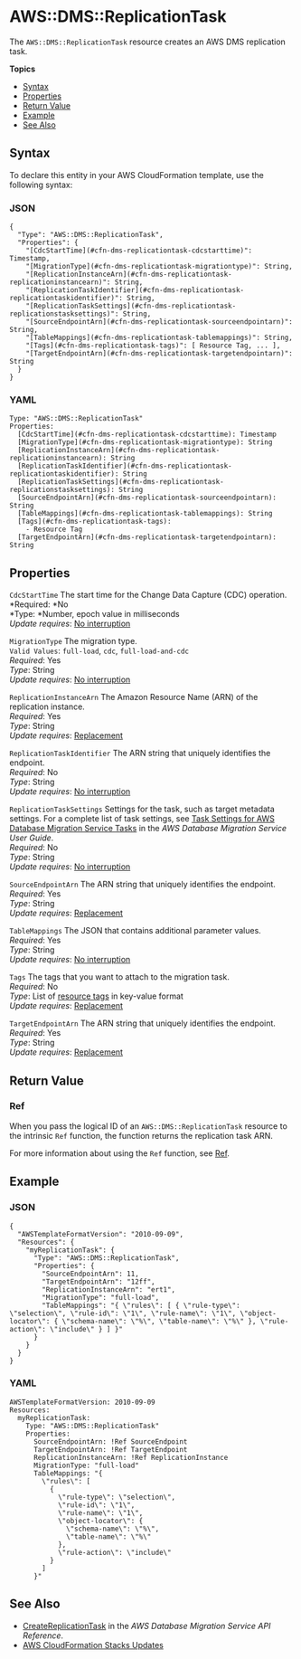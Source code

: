 # AWS::DMS::ReplicationTask<a name="aws-resource-dms-replicationtask"></a>

The `AWS::DMS::ReplicationTask` resource creates an AWS DMS replication task\.

**Topics**
+ [Syntax](#aws-resource-dms-replicationtask-syntax)
+ [Properties](#aws-resource-dms-replicationtask-prop)
+ [Return Value](#w3ab2c21c10d368c11)
+ [Example](#aws-resource-dms-replicationtask-example)
+ [See Also](#w3ab2c21c10d368c15)

## Syntax<a name="aws-resource-dms-replicationtask-syntax"></a>

To declare this entity in your AWS CloudFormation template, use the following syntax:

### JSON<a name="aws-resource-dms-replicationtask-syntax.json"></a>

```
{
  "Type": "AWS::DMS::ReplicationTask",
  "Properties": {
    "[CdcStartTime](#cfn-dms-replicationtask-cdcstarttime)": Timestamp,
    "[MigrationType](#cfn-dms-replicationtask-migrationtype)": String,
    "[ReplicationInstanceArn](#cfn-dms-replicationtask-replicationinstancearn)": String,
    "[ReplicationTaskIdentifier](#cfn-dms-replicationtask-replicationtaskidentifier)": String,
    "[ReplicationTaskSettings](#cfn-dms-replicationtask-replicationstasksettings)": String,
    "[SourceEndpointArn](#cfn-dms-replicationtask-sourceendpointarn)": String,
    "[TableMappings](#cfn-dms-replicationtask-tablemappings)": String,
    "[Tags](#cfn-dms-replicationtask-tags)": [ Resource Tag, ... ],
    "[TargetEndpointArn](#cfn-dms-replicationtask-targetendpointarn)": String
  }
}
```

### YAML<a name="aws-resource-dms-replicationtask-syntax.yaml"></a>

```
Type: "AWS::DMS::ReplicationTask"
Properties:
  [CdcStartTime](#cfn-dms-replicationtask-cdcstarttime): Timestamp
  [MigrationType](#cfn-dms-replicationtask-migrationtype): String
  [ReplicationInstanceArn](#cfn-dms-replicationtask-replicationinstancearn): String
  [ReplicationTaskIdentifier](#cfn-dms-replicationtask-replicationtaskidentifier): String
  [ReplicationTaskSettings](#cfn-dms-replicationtask-replicationstasksettings): String
  [SourceEndpointArn](#cfn-dms-replicationtask-sourceendpointarn): String
  [TableMappings](#cfn-dms-replicationtask-tablemappings): String
  [Tags](#cfn-dms-replicationtask-tags): 
    - Resource Tag
  [TargetEndpointArn](#cfn-dms-replicationtask-targetendpointarn): String
```

## Properties<a name="aws-resource-dms-replicationtask-prop"></a>

`CdcStartTime`  <a name="cfn-dms-replicationtask-cdcstarttime"></a>
The start time for the Change Data Capture \(CDC\) operation\.  
*Required: *No  
*Type: *Number, epoch value in milliseconds  
*Update requires*: [No interruption](using-cfn-updating-stacks-update-behaviors.md#update-no-interrupt)

`MigrationType`  <a name="cfn-dms-replicationtask-migrationtype"></a>
The migration type\.  
`Valid Values`: `full-load`, `cdc`, `full-load-and-cdc`  
*Required*: Yes  
*Type*: String  
*Update requires*: [No interruption](using-cfn-updating-stacks-update-behaviors.md#update-no-interrupt)

`ReplicationInstanceArn`  <a name="cfn-dms-replicationtask-replicationinstancearn"></a>
The Amazon Resource Name \(ARN\) of the replication instance\.  
*Required*: Yes  
*Type*: String  
*Update requires*: [Replacement](using-cfn-updating-stacks-update-behaviors.md#update-replacement)

`ReplicationTaskIdentifier`  <a name="cfn-dms-replicationtask-replicationtaskidentifier"></a>
The ARN string that uniquely identifies the endpoint\.  
*Required*: No  
*Type*: String  
*Update requires*: [No interruption](using-cfn-updating-stacks-update-behaviors.md#update-no-interrupt)

`ReplicationTaskSettings`  <a name="cfn-dms-replicationtask-replicationstasksettings"></a>
Settings for the task, such as target metadata settings\. For a complete list of task settings, see [Task Settings for AWS Database Migration Service Tasks](http://docs.aws.amazon.com/dms/latest/userguide/CHAP_Tasks.CustomizingTasks.TaskSettings.html) in the *AWS Database Migration Service User Guide*\.  
*Required*: No  
*Type*: String  
*Update requires*: [No interruption](using-cfn-updating-stacks-update-behaviors.md#update-no-interrupt) 

`SourceEndpointArn`  <a name="cfn-dms-replicationtask-sourceendpointarn"></a>
The ARN string that uniquely identifies the endpoint\.  
*Required*: Yes  
*Type*: String  
*Update requires*: [Replacement](using-cfn-updating-stacks-update-behaviors.md#update-replacement)

`TableMappings`  <a name="cfn-dms-replicationtask-tablemappings"></a>
The JSON that contains additional parameter values\.  
*Required*: Yes  
*Type*: String  
*Update requires*: [No interruption](using-cfn-updating-stacks-update-behaviors.md#update-no-interrupt)

`Tags`  <a name="cfn-dms-replicationtask-tags"></a>
The tags that you want to attach to the migration task\.  
*Required*: No  
*Type*: List of [resource tags](aws-properties-resource-tags.md) in key\-value format  
*Update requires*: [Replacement](using-cfn-updating-stacks-update-behaviors.md#update-replacement) 

`TargetEndpointArn`  <a name="cfn-dms-replicationtask-targetendpointarn"></a>
The ARN string that uniquely identifies the endpoint\.  
*Required*: Yes  
*Type*: String  
*Update requires*: [Replacement](using-cfn-updating-stacks-update-behaviors.md#update-replacement)

## Return Value<a name="w3ab2c21c10d368c11"></a>

### Ref<a name="w3ab2c21c10d368c11b2"></a>

When you pass the logical ID of an `AWS::DMS::ReplicationTask` resource to the intrinsic `Ref` function, the function returns the replication task ARN\.

For more information about using the `Ref` function, see [Ref](intrinsic-function-reference-ref.md)\.

## Example<a name="aws-resource-dms-replicationtask-example"></a>

### JSON<a name="aws-resource-dms-replicationtask-example.json"></a>

```
{
  "AWSTemplateFormatVersion": "2010-09-09",
  "Resources": {
    "myReplicationTask": {
      "Type": "AWS::DMS::ReplicationTask",
      "Properties": {
        "SourceEndpointArn": 11,
        "TargetEndpointArn": "12ff",
        "ReplicationInstanceArn": "ert1",
        "MigrationType": "full-load",
        "TableMappings": "{ \"rules\": [ { \"rule-type\": \"selection\", \"rule-id\": \"1\", \"rule-name\": \"1\", \"object-locator\": { \"schema-name\": \"%\", \"table-name\": \"%\" }, \"rule-action\": \"include\" } ] }"
      }
    }
  }
}
```

### YAML<a name="aws-resource-dms-replicationtask-example.yaml"></a>

```
AWSTemplateFormatVersion: 2010-09-09
Resources:
  myReplicationTask:
    Type: "AWS::DMS::ReplicationTask"
    Properties:
      SourceEndpointArn: !Ref SourceEndpoint
      TargetEndpointArn: !Ref TargetEndpoint
      ReplicationInstanceArn: !Ref ReplicationInstance
      MigrationType: "full-load"
      TableMappings: "{
        \"rules\": [
          {
            \"rule-type\": \"selection\",
            \"rule-id\": \"1\",
            \"rule-name\": \"1\",
            \"object-locator\": {
              \"schema-name\": \"%\",
              \"table-name\": \"%\"
            },
            \"rule-action\": \"include\"
          }
        ]
      }"
```

## See Also<a name="w3ab2c21c10d368c15"></a>
+ [CreateReplicationTask](http://docs.aws.amazon.com/dms/latest/APIReference/API_CreateReplicationTask.html) in the *AWS Database Migration Service API Reference*\.
+ [AWS CloudFormation Stacks Updates](using-cfn-updating-stacks.md)